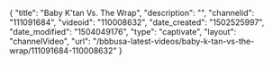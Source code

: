 {
    "title": "Baby K'tan Vs. The Wrap",
    "description": "",
    "channelid": "111091684",
    "videoid": "110008632",
    "date_created": "1502525997",
    "date_modified": "1504049176",
    "type": "captivate",
    "layout": "channelVideo",
    "url": "\/bbbusa-latest-videos\/baby-k-tan-vs-the-wrap\/111091684-110008632"
}